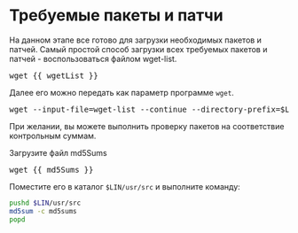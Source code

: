 # Требуемые пакеты и патчи

На данном этапе все готово для загрузки необходимых пакетов и патчей. 
Самый простой способ загрузки всех требуемых пакетов и патчей - воспользоваться файлом <a :href="wgetList">wget-list</a>.

<pre>
wget {{ wgetList }}
</pre>

 Далее его можно передать как параметр программе ``wget``. 

<pre>
wget --input-file=wget-list --continue --directory-prefix=$LIN/usr/src
</pre>

При желании, вы можете выполнить проверку пакетов на соответствие контрольным суммам.

Загрузите файл <a :href="md5Sums">md5Sums</a>

<pre>
wget {{ md5Sums }}
</pre>

Поместите его в каталог ``$LIN/usr/src`` и выполните команду:

```bash
pushd $LIN/usr/src
md5sum -c md5sums
popd
```

<script>
		new Vue({
		el: '#main',
		data: { 
		wgetList: wgetList, 
		md5Sums: md5Sums },
  })
</script>
